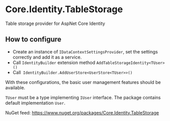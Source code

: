 # Core.Identity.TableStorage
Table storage provider for AspNet Core Identity

## How to configure
- Create an instance of `IDataContextSettingsProvider`, set the settings correctly and add it as a service.
- Call `IdentityBuilder` extension method `AddTableStorageIdentity<TUser>()`
- Call` IdentityBuilder.AddUserStore<UserStore<TUser>>()`

With these configurations, the basic user management features should be available.

`TUser` must be a type implementing `IUser` interface. The package contains default implementation `User`.

NuGet feed: https://www.nuget.org/packages/Core.Identity.TableStorage

